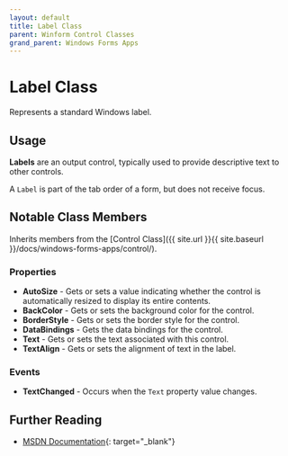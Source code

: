 ```yaml
---
layout: default
title: Label Class
parent: Winform Control Classes
grand_parent: Windows Forms Apps
---
```


# Label Class

Represents a standard Windows label.

## Usage

**Labels** are an output control, typically used to provide descriptive text to other controls.

A `Label` is part of the tab order of a form, but does not receive focus.

## Notable Class Members

Inherits members from the [Control Class]({{ site.url }}{{ site.baseurl }}/docs/windows-forms-apps/control/).

### Properties

* **AutoSize** - Gets or sets a value indicating whether the control is automatically resized to display its entire contents.
* **BackColor** - Gets or sets the background color for the control.
* **BorderStyle** - Gets or sets the border style for the control.
* **DataBindings** - Gets the data bindings for the control.
* **Text** - Gets or sets the text associated with this control.
* **TextAlign** - Gets or sets the alignment of text in the label.

### Events

* **TextChanged** - Occurs when the `Text` property value changes.

## Further Reading

* [MSDN Documentation](https://docs.microsoft.com/en-us/dotnet/api/system.windows.forms.label){: target="_blank"}